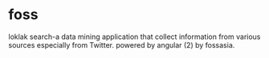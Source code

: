 # foss
loklak search-a data mining application that collect information from various sources especially from Twitter.
powered by angular (2)
by fossasia.
